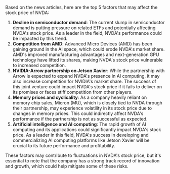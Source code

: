 Based on the news articles, here are the top 5 factors that may affect the stock price of NVDA:

1. **Decline in semiconductor demand**: The current slump in semiconductor demand is putting pressure on related ETFs and potentially affecting NVDA's stock price. As a leader in the field, NVDA's performance could be impacted by this trend.
2. **Competition from AMD**: Advanced Micro Devices (AMD) has been gaining ground in the AI space, which could erode NVDA's market share. AMD's improved manufacturing advantages and next-generation GPU technology have lifted its shares, making NVDA's stock price vulnerable to increased competition.
3. **NVIDIA-Arrow partnership on Jetson Xavier**: While the partnership with Arrow is expected to expand NVDA's presence in AI computing, it may also increase competition for NVIDIA's market share. The success of this joint venture could impact NVDA's stock price if it fails to deliver on its promises or faces stiff competition from other players.
4. **Memory prices and cyclicality**: As a company heavily reliant on memory chip sales, Micron (MU), which is closely tied to NVDA through their partnership, may experience volatility in its stock price due to changes in memory prices. This could indirectly affect NVDA's performance if the partnership is not as successful as expected.
5. **Artificial intelligence and AI computing**: The rapid growth of AI computing and its applications could significantly impact NVDA's stock price. As a leader in this field, NVDA's success in developing and commercializing AI computing platforms like Jetson Xavier will be crucial to its future performance and profitability.

These factors may contribute to fluctuations in NVDA's stock price, but it's essential to note that the company has a strong track record of innovation and growth, which could help mitigate some of these risks.